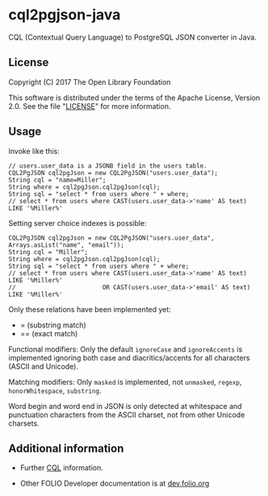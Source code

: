 # cql2pgjson-java

CQL (Contextual Query Language) to PostgreSQL JSON converter in Java.

## License

Copyright (C) 2017 The Open Library Foundation

This software is distributed under the terms of the Apache License,
Version 2.0. See the file "[LICENSE](LICENSE)" for more information.

## Usage

Invoke like this:

    // users.user_data is a JSONB field in the users table.
    CQL2PgJSON cql2pgJson = new CQL2PgJSON("users.user_data");
    String cql = "name=Miller";
    String where = cql2pgJson.cql2pgJson(cql);
    String sql = "select * from users where " + where;
    // select * from users where CAST(users.user_data->'name' AS text) LIKE '%Miller%'

Setting server choice indexes is possible:

    CQL2PgJSON cql2pgJson = new CQL2PgJSON("users.user_data", Arrays.asList("name", "email"));
    String cql = "Miller";
    String where = cql2pgJson.cql2pgJson(cql);
    String sql = "select * from users where " + where;
    // select * from users where CAST(users.user_data->'name' AS text) LIKE '%Miller%'
    //                        OR CAST(users.user_data->'email' AS text) LIKE '%Miller%'

Only these relations have been implemented yet:

* = (substring match)
* == (exact match)

Functional modifiers: Only the default `ignoreCase` and `ignoreAccents` is implemented ignoring
both case and diacritics/accents for all characters (ASCII and Unicode).

Matching modifiers: Only `masked` is implemented, not `unmasked`, `regexp`,
`honorWhitespace`, `substring`.

Word begin and word end in JSON is only detected at whitespace and punctuation characters
from the ASCII charset, not from other Unicode charsets.

## Additional information

* Further [CQL](http://dev.folio.org/doc/glossary#cql) information.

* Other FOLIO Developer documentation is at [dev.folio.org](http://dev.folio.org/)
